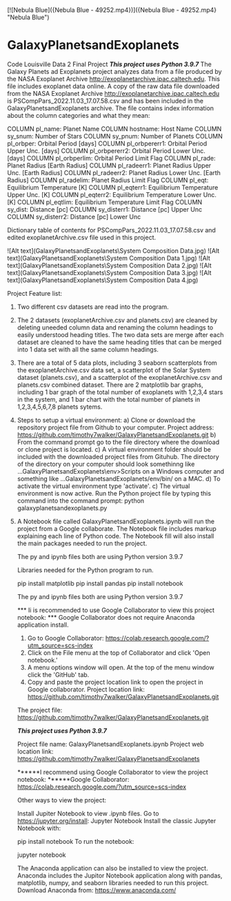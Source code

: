 [![Nebula Blue]({Nebula Blue - 49252.mp4})]({Nebula Blue - 49252.mp4} "Nebula Blue")

# GalaxyPlanetsandExoplanets
 Code Louisville Data 2 Final Project
 *****This project uses Python 3.9.7*****
 The Galaxy Planets ad Exoplanets project analyzes data from a file produced by the NASA Exoplanet Archive  http://exoplanetarchive.ipac.caltech.edu. This file includes exoplanet data online. A copy of the raw data file downloaded from the NASA Exoplanet Archive  http://exoplanetarchive.ipac.caltech.edu is PSCompPars_2022.11.03_17.07.58.csv and has been included in the GalaxyPlanetsandExoplanets archive. The file contains index information about the column categories and what they mean:

COLUMN pl_name:        Planet Name
COLUMN hostname:       Host Name
COLUMN sy_snum:        Number of Stars
COLUMN sy_pnum:        Number of Planets
COLUMN pl_orbper:      Orbital Period [days]
COLUMN pl_orbpererr1:  Orbital Period Upper Unc. [days]
COLUMN pl_orbpererr2:  Orbital Period Lower Unc. [days]
COLUMN pl_orbperlim:   Orbital Period Limit Flag
COLUMN pl_rade:        Planet Radius [Earth Radius]
COLUMN pl_radeerr1:    Planet Radius Upper Unc. [Earth Radius]
COLUMN pl_radeerr2:    Planet Radius Lower Unc. [Earth Radius]
COLUMN pl_radelim:     Planet Radius Limit Flag
COLUMN pl_eqt:         Equilibrium Temperature [K]
COLUMN pl_eqterr1:     Equilibrium Temperature Upper Unc. [K]
COLUMN pl_eqterr2:     Equilibrium Temperature Lower Unc. [K]
COLUMN pl_eqtlim:      Equilibrium Temperature Limit Flag
COLUMN sy_dist:        Distance [pc]
COLUMN sy_disterr1:    Distance [pc] Upper Unc
COLUMN sy_disterr2:    Distance [pc] Lower Unc

Dictionary table of contents for PSCompPars_2022.11.03_17.07.58.csv and edited exoplanetArchive.csv file used in this project.


![Alt text](GalaxyPlanetsandExoplanets\System Composition Data.jpg)
![Alt text](GalaxyPlanetsandExoplanets\System Composition Data 1.jpg)
![Alt text](GalaxyPlanetsandExoplanets\System Composition Data 2.jpg)
![Alt text](GalaxyPlanetsandExoplanets\System Composition Data 3.jpg)
![Alt text](GalaxyPlanetsandExoplanets\System Composition Data 4.jpg)

Project Feature list:
1. Two different csv datasets are read into the program.
2. The 2 datasets (exoplanetArchive.csv and planets.csv) are cleaned by deleting uneeded column data and renaming the column headings to easily understood heading titles. The two data sets are merge after each dataset are cleaned to have the same heading titles that can be 
merged into 1 data set with all the same column headings.
3. There are a total of 5 data plots, including 3 seaborn scatterplots from the exoplanetArchive.csv data set, a scatterplot of the Solar System dataset (planets.csv), and a scatterplot of the exoplanetArchive.csv and planets.csv combined dataset. There are 2 matplotlib bar graphs, including 1 bar graph of the total number of exoplanets with 1,2,3,4 stars in the system, and 1 bar chart with the total number of planets in 1,2,3,4,5,6,7,8 planets sytems.
4. Steps to setup a virtual environment:
    a) Clone or download the repository project file from Github to your computer. 
       Project address:
       https://github.com/timothy7walker/GalaxyPlanetsandExoplanets.git
    b) From the command prompt go to the file directory where the download or clone project is located.
    c) A virtual environment folder should be included with the downloaded project files from Gituhub. 
       The directory of the directory on your computer should look somethinng like ...GalaxyPlanetsandExoplanets\env>Scripts on a Windows computer and something like 
       ...GalaxyPlanetsandExoplanets/env/bin/ on a MAC. 
    d) To activate the virtual environment type 'activate'. 
    c) The virtual environment is now active. Run the Python project file by typing this command into the command prompt:
       python galaxyplanetsandexoplanets.py

5. A Notebook file called GalaxyPlanetsandExoplanets.ipynb will run the project from a Google collaborate. The Notebook 
   file includes markup explaining each line of Python code. The Notebook fill will also install the main packages needed to run the project.

   The py and ipynb files both are using Python version 3.9.7

   Libraries needed for the Python program to run.

   pip install matplotlib
   pip install pandas
   pip install notebook

   The py and ipynb files both are using Python version 3.9.7

   *** Ii is recommended to use Google Collaborator to view this project notebook: ***
   Google Collaborator does not require Anaconda application install.
   1. Go to Google Collaborator: https://colab.research.google.com/?utm_source=scs-index
   2. Click on the File menu at the top of Collaborator and click 'Open notebook.' 
   3. A menu options window will open. At the top of the menu window click the 'GitHub' tab.
   4. Copy and paste the project location link to open the project in Google collaborator.
      Project location link: https://github.com/timothy7walker/GalaxyPlanetsandExoplanets.git

   The project file: https://github.com/timothy7walker/GalaxyPlanetsandExoplanets.git


   *****This project uses Python 3.9.7*****

   Project file name: GalaxyPlanetsandExoplanets.ipynb
   Project web location link: https://github.com/timothy7walker/GalaxyPlanetsandExoplanets

   ******I recommend using Google Collaborator to view the project notebook:
   ******Google Collaborator: https://colab.research.google.com/?utm_source=scs-index

   Other ways to view the project:

   Install Jupiter Notebook to view .ipynb files.
   Go to https://jupyter.org/install:
   Jupyter Notebook
   Install the classic Jupyter Notebook with:

   pip install notebook
   To run the notebook:

   jupyter notebook

   The Anaconda application can also be installed to view the project. 
   Anaconda includes the Jupitor Notebook application along with pandas, matplotlib, numpy, and seaborn libraries 
   needed to run this project.
   Download Anaconda from: https://www.anaconda.com/



